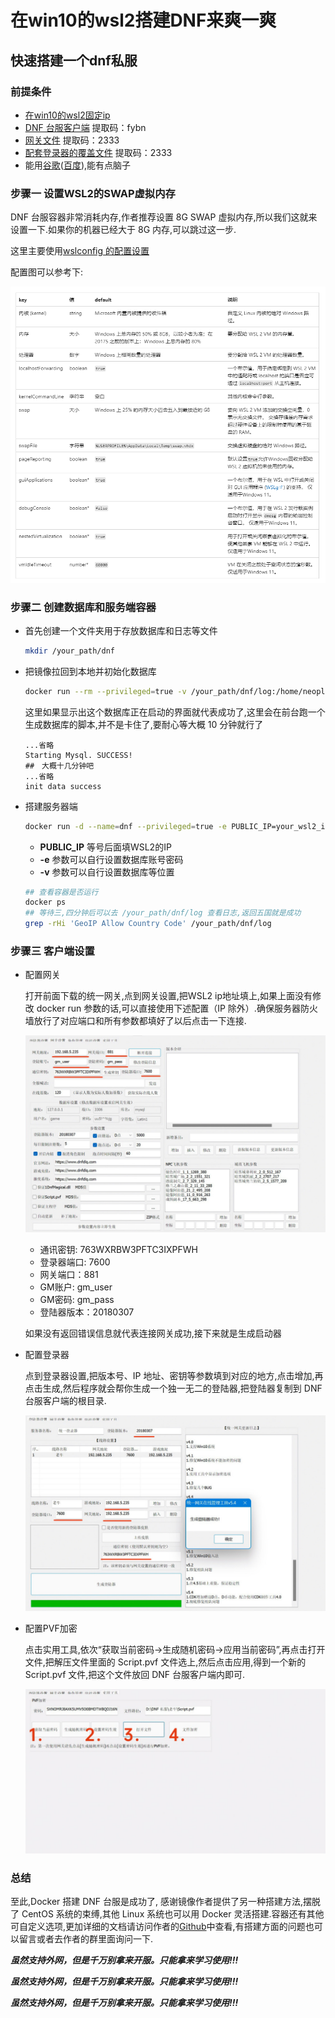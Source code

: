 # 在win10的wsl2搭建DNF来爽一爽

## 快速搭建一个dnf私服

### 前提条件

* [在win10的wsl2固定ip](../../docs/A-bit-of-everything/wsl2-bind-ip.md)
* [DNF 台服客户端](https://pan.baidu.com/share/init?surl=0RgXFtpEhvRUm-hA98Am4A) 提取码：fybn
* [网关文件](https://pan.baidu.com/share/init?surl=dlsu7hX1bU8IeVYCVWvO5g) 提取码：2333
* [配套登录器的覆盖文件](https://pan.baidu.com/s/16txGf3LuDiLrglvQHNfLZw) 提取码：2333
* 能用[谷歌](https://www.google.com)([百度](https://www.baidu.com/)),能有点脑子

### 步骤一 设置WSL2的SWAP虚拟内存

DNF 台服容器非常消耗内存,作者推荐设置 8G SWAP 虚拟内存,所以我们这就来设置一下.如果你的机器已经大于 8G 内存,可以跳过这一步.

这里主要使用[wslconfig 的配置设置](https://docs.microsoft.com/zh-cn/windows/wsl/wsl-config#wslconf)

配置图可以参考下:

![wslconfig](../../media/Pictures/wslconfig_20220421220532.png)

### 步骤二 创建数据库和服务端容器

* 首先创建一个文件夹用于存放数据库和日志等文件

    ```bash
    mkdir /your_path/dnf
    ```

* 把镜像拉回到本地并初始化数据库

    ```bash
    docker run --rm --privileged=true -v /your_path/dnf/log:/home/neople/game/log -v /your_path/dnf/mysql:/var/lib/mysql -v /your_path/dnf/data:/data 1995chen/dnf:stable /bin/bash /home/template/init/init.sh
    ```

    这里如果显示出这个数据库正在启动的界面就代表成功了,这里会在前台跑一个生成数据库的脚本,并不是卡住了,要耐心等大概 10 分钟就行了

    ```text
    ...省略
    Starting Mysql. SUCCESS!
    ##　大概十几分钟吧
    ...省略
    init data success
    ```

* 搭建服务器端

    ```bash
    docker run -d --name=dnf --privileged=true -e PUBLIC_IP=your_wsl2_ip -e DNF_DB_ROOT_PASSWORD=88888888 -e GM_ACCOUNT=gm_user -e GM_PASSWORD=gm_pass -v /your_path/dnf/log:/home/neople/game/log -v /your_path/dnf/mysql:/var/lib/mysql -v /your_path/dnf/data:/data -p 3000:3306/tcp -p 7600:7600/tcp -p 881:881/tcp -p 20303:20303/tcp -p 20303:20303/udp -p 20403:20403/tcp -p 20403:20403/udp -p 40403:40403/tcp -p 40403:40403/udp -p 7000:7000/tcp -p 7000:7000/udp -p 7001:7001/tcp -p 7001:7001/udp -p 7200:7200/tcp -p 7200:7200/udp -p 10011:10011/tcp -p 31100:31100/tcp -p 30303:30303/tcp -p 30303:30303/udp -p 30403:30403/tcp -p 30403:30403/udp -p 10052:10052/tcp -p 20011:20011/tcp -p 20203:20203/tcp -p 20203:20203/udp -p 30703:30703/udp -p 11011:11011/udp -p 2311-2313:2311-2313/udp -p 30503:30503/udp -p 11052:11052/udp --cpus=4 --memory=4g --memory-swap=-1 --shm-size=8g --restart always 1995chen/dnf:stable
    ```

  * **PUBLIC_IP** 等号后面填WSL2的IP
  * **-e** 参数可以自行设置数据库账号密码
  * **-v** 参数可以自行设置数据库等位置

  ```bash
  ## 查看容器是否运行
  docker ps
  ## 等待三,四分钟后可以去 /your_path/dnf/log 查看日志,返回五国就是成功
  grep -rHi 'GeoIP Allow Country Code' /your_path/dnf/log

  ```

### 步骤三 客户端设置

* 配置网关

    打开前面下载的统一网关,点到网关设置,把WSL2 ip地址填上,如果上面没有修改 docker run 参数的话,可以直接使用下述配置（IP 除外）.确保服务器防火墙放行了对应端口和所有参数都填好了以后点击一下连接.

    ![网关配置](../../media/Pictures/wangguan_20220421222452.png)

  * 通讯密钥: 763WXRBW3PFTC3IXPFWH
  * 登录器端口: 7600
  * 网关端口：881
  * GM账户: gm_user
  * GM密码: gm_pass
  * 登陆器版本：20180307

  如果没有返回错误信息就代表连接网关成功,接下来就是生成启动器

* 配置登录器

    点到登录器设置,把版本号、IP 地址、密钥等参数填到对应的地方,点击增加,再点击生成,然后程序就会帮你生成一个独一无二的登陆器,把登陆器复制到 DNF 台服客户端的根目录.

    ![登录器配置](../../media/Pictures/dengluqi_20220421222834.png)

* 配置PVF加密

    点击实用工具,依次“获取当前密码→生成随机密码→应用当前密码”,再点击打开文件,把解压文件里面的 Script.pvf 文件选上,然后点击应用,得到一个新的 Script.pvf 文件,把这个文件放回 DNF 台服客户端内即可.

    ![配置PVF](../../media/Pictures/shiyonggongju_20220421223051.png)

### 总结

至此,Docker 搭建 DNF 台服是成功了, 感谢镜像作者提供了另一种搭建方法,摆脱了 CentOS 系统的束缚,其他 Linux 系统也可以用 Docker 灵活搭建.容器还有其他可自定义选项,更加详细的文档请访问作者的[Github](https://github.com/1995chen/dnf)中查看,有搭建方面的问题也可以留言或者去作者的群里面询问一下.

***虽然支持外网，但是千万别拿来开服。只能拿来学习使用!!!***

***虽然支持外网，但是千万别拿来开服。只能拿来学习使用!!!***

***虽然支持外网，但是千万别拿来开服。只能拿来学习使用!!!***
